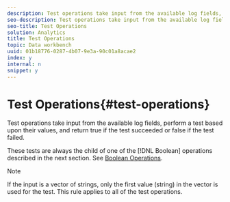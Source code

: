 ```yaml
---
description: Test operations take input from the available log fields, perform a test based upon their values, and return true if the test succeeded or false if the test failed.
seo-description: Test operations take input from the available log fields, perform a test based upon their values, and return true if the test succeeded or false if the test failed.
seo-title: Test Operations
solution: Analytics
title: Test Operations
topic: Data workbench
uuid: 01b18776-0287-4b07-9e3a-90c01a8acae2
index: y
internal: n
snippet: y
---
```


# Test Operations{#test-operations}

Test operations take input from the available log fields, perform a test based upon their values, and return true if the test succeeded or false if the test failed.

 These tests are always the child of one of the [!DNL Boolean] operations described in the next section. See [Boolean Operations](../../../../home/c-dataset-const-proc/c-conditions/c-test-ops/c-boolean-ops.md#concept-9bee5fb907bb4e37871096aaf48b1baf).

>[!NOTE]
>
>If the input is a vector of strings, only the first value (string) in the vector is used for the test. This rule applies to all of the test operations.

